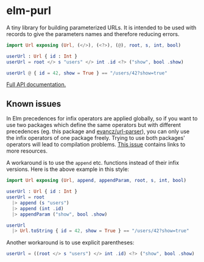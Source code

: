 # elm-purl

A tiny library for building parameterized URLs. It is intended to be used
with records to give the parameters names and therefore reducing errors.

```elm
import Url exposing (Url, (</>), (<?>), (@), root, s, int, bool)

userUrl : Url { id : Int }
userUrl = root </> s "users" </> int .id <?> ("show", bool .show)

userUrl @ { id = 42, show = True } == "/users/42?show=true"
```

[Full API documentation.](http://package.elm-lang.org/packages/nonpop/elm-purl/latest/Url)

## Known issues

In Elm precedences for infix operators are applied globally, so if you want to 
use two packages which define the same operators but with different precedences
(eg. this package and [evancz/url-parser](http://package.elm-lang.org/packages/evancz/url-parser/2.0.1)),
you can only use the infix operators of one package freely. Trying to use both
packages' operators will lead to compilation problems. [This issue](https://github.com/nonpop/elm-purl/issues/2)
contains links to more resources.

A workaround is to use the `append` etc. functions instead of their infix versions. Here is the above
example in this style:

```elm
import Url exposing (Url, append, appendParam, root, s, int, bool)

userUrl : Url { id : Int }
userUrl = root 
  |> append (s "users") 
  |> append (int .id)
  |> appendParam ("show", bool .show)

userUrl 
  |> Url.toString { id = 42, show = True } == "/users/42?show=true"
```

Another workaround is to use explicit parentheses:
```elm
userUrl = ((root </> s "users") </> int .id) <?> ("show", bool .show)
```
